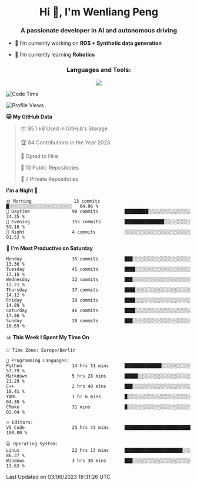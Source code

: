<h1 align="center">Hi 👋, I'm Wenliang Peng</h1>
<h3 align="center">A passionate developer in AI and autonomous driving</h3>

- 🔭 I’m currently working on **ROS + Synthetic data generation**

- 🌱 I’m currently learning **Robotics**

<!-- <h3 align="left">Connect with me:</h3> -->
<!-- <p align="left">
</p> -->

<h3 align="center">Languages and Tools:</h3>
<p align="center">
  <a href="https://skillicons.dev">
    <img src="https://skillicons.dev/icons?i=cpp,ros,docker,azure,git,linux,py,pytorch,vscode,md&perline=5" />
  </a>
</p>


<!-- <p><img align="center" src="https://github-readme-stats.vercel.app/api/top-langs?username=bpwl0121&show_icons=true&locale=en&layout=compact" alt="bpwl0121" /></p> -->

<!-- <p><img align="center" src="https://github-readme-streak-stats.herokuapp.com/?user=bpwl0121&" alt="bpwl0121" /></p> -->

<!--START_SECTION:waka-->
![Code Time](http://img.shields.io/badge/Code%20Time-30%20hrs%2026%20mins-blue)

![Profile Views](http://img.shields.io/badge/Profile%20Views-402-blue)

**🐱 My GitHub Data** 

> 📦 85.1 kB Used in GitHub's Storage 
 > 
> 🏆 84 Contributions in the Year 2023
 > 
> 💼 Opted to Hire
 > 
> 📜 13 Public Repositories 
 > 
> 🔑 7 Private Repositories 
 > 
**I'm a Night 🦉** 

```text
🌞 Morning                13 commits          █░░░░░░░░░░░░░░░░░░░░░░░░   04.96 % 
🌆 Daytime                90 commits          █████████░░░░░░░░░░░░░░░░   34.35 % 
🌃 Evening                155 commits         ███████████████░░░░░░░░░░   59.16 % 
🌙 Night                  4 commits           ░░░░░░░░░░░░░░░░░░░░░░░░░   01.53 % 
```
📅 **I'm Most Productive on Saturday** 

```text
Monday                   35 commits          ███░░░░░░░░░░░░░░░░░░░░░░   13.36 % 
Tuesday                  45 commits          ████░░░░░░░░░░░░░░░░░░░░░   17.18 % 
Wednesday                32 commits          ███░░░░░░░░░░░░░░░░░░░░░░   12.21 % 
Thursday                 37 commits          ████░░░░░░░░░░░░░░░░░░░░░   14.12 % 
Friday                   39 commits          ████░░░░░░░░░░░░░░░░░░░░░   14.89 % 
Saturday                 46 commits          ████░░░░░░░░░░░░░░░░░░░░░   17.56 % 
Sunday                   28 commits          ███░░░░░░░░░░░░░░░░░░░░░░   10.69 % 
```


📊 **This Week I Spent My Time On** 

```text
🕑︎ Time Zone: Europe/Berlin

💬 Programming Languages: 
Python                   14 hrs 51 mins      ██████████████░░░░░░░░░░░   57.79 % 
Markdown                 5 hrs 28 mins       █████░░░░░░░░░░░░░░░░░░░░   21.29 % 
C++                      2 hrs 40 mins       ███░░░░░░░░░░░░░░░░░░░░░░   10.41 % 
YAML                     1 hr 6 mins         █░░░░░░░░░░░░░░░░░░░░░░░░   04.30 % 
CMake                    31 mins             █░░░░░░░░░░░░░░░░░░░░░░░░   02.04 % 

🔥 Editors: 
VS Code                  25 hrs 43 mins      █████████████████████████   100.00 % 

💻 Operating System: 
Linux                    22 hrs 13 mins      ██████████████████████░░░   86.37 % 
Windows                  3 hrs 30 mins       ███░░░░░░░░░░░░░░░░░░░░░░   13.63 % 
```


 Last Updated on 03/06/2023 18:31:26 UTC
<!--END_SECTION:waka-->
